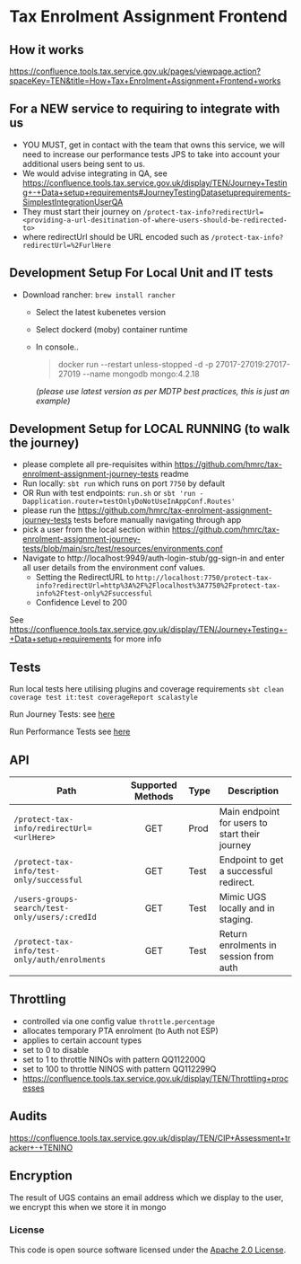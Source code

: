 
# Tax Enrolment Assignment Frontend
## How it works
https://confluence.tools.tax.service.gov.uk/pages/viewpage.action?spaceKey=TEN&title=How+Tax+Enrolment+Assignment+Frontend+works

## For a NEW service to requiring to integrate with us 
- YOU MUST, get in contact with the team that owns this service, we will need to increase our performance tests JPS to take into account your additional users being sent to us.
- We would advise integrating in QA, see https://confluence.tools.tax.service.gov.uk/display/TEN/Journey+Testing+-+Data+setup+requirements#JourneyTestingDatasetuprequirements-SimplestIntegrationUserQA
- They must start their journey on  `/protect-tax-info?redirectUrl=<providing-a-url-desitination-of-where-users-should-be-redirected-to>`
- where redirectUrl should be URL encoded such as `/protect-tax-info?redirectUrl=%2FurlHere`

## Development Setup For Local Unit and IT tests
- Download rancher: `brew install rancher`
  - Select the latest kubenetes version
  - Select dockerd (moby) container runtime
  - In console..
    >docker run --restart unless-stopped -d -p 27017-27019:27017-27019 --name mongodb mongo:4.2.18

     *(please use latest version as per MDTP best practices, this is just an example)*

## Development Setup for LOCAL RUNNING (to walk the journey)
- please complete all pre-requisites within https://github.com/hmrc/tax-enrolment-assignment-journey-tests readme
- Run locally: `sbt run` which runs on port `7750` by default
- OR Run with test endpoints: `run.sh` or `sbt 'run -Dapplication.router=testOnlyDoNotUseInAppConf.Routes'`
- please run the https://github.com/hmrc/tax-enrolment-assignment-journey-tests tests before manually navigating through app
- pick a user from the local section within https://github.com/hmrc/tax-enrolment-assignment-journey-tests/blob/main/src/test/resources/environments.conf
- Navigate to http://localhost:9949/auth-login-stub/gg-sign-in and enter all user details from the environment conf values.
  - Setting the RedirectURL to `http://localhost:7750/protect-tax-info?redirectUrl=http%3A%2F%2Flocalhost%3A7750%2Fprotect-tax-info%2Ftest-only%2Fsuccessful`
  - Confidence Level to 200

See https://confluence.tools.tax.service.gov.uk/display/TEN/Journey+Testing+-+Data+setup+requirements for more info
## Tests
Run local tests here utilising plugins and coverage requirements `sbt clean coverage test it:test coverageReport scalastyle`

Run Journey Tests: see [here](https://github.com/hmrc/tax-enrolment-assignment-journey-tests)

Run Performance Tests see [here](https://github.com/hmrc/tax-enrolment-assignment-performance-tests)

## API

| Path                                                         | Supported Methods | Type | Description                                             |
|--------------------------------------------------------------|:-----------------:|:-----|---------------------------------------------------------|
| `/protect-tax-info/redirectUrl=<urlHere>`                    |        GET        | Prod | Main endpoint for users to start their journey          |
| `/protect-tax-info/test-only/successful`                     |        GET        | Test | Endpoint to get a successful redirect.                  |
| `/users-groups-search/test-only/users/:credId`               |        GET        | Test | Mimic UGS locally and in staging.                       |
| `/protect-tax-info/test-only/auth/enrolments`                |        GET        | Test | Return enrolments in session from auth                  |

## Throttling

- controlled via one config value `throttle.percentage`
- allocates temporary PTA enrolment (to Auth not ESP)
- applies to certain account types
- set to 0 to disable
- set to 1 to throttle NINOs with pattern QQ112200Q
- set to 100 to throttle NINOS with pattern QQ112299Q
- https://confluence.tools.tax.service.gov.uk/display/TEN/Throttling+processes

## Audits
https://confluence.tools.tax.service.gov.uk/display/TEN/CIP+Assessment+tracker+-+TENINO

## Encryption
The result of UGS contains an email address which we display to the user, we encrypt this when we store it in mongo

### License
This code is open source software licensed under the [Apache 2.0 License]("http://www.apache.org/licenses/LICENSE-2.0.html").
